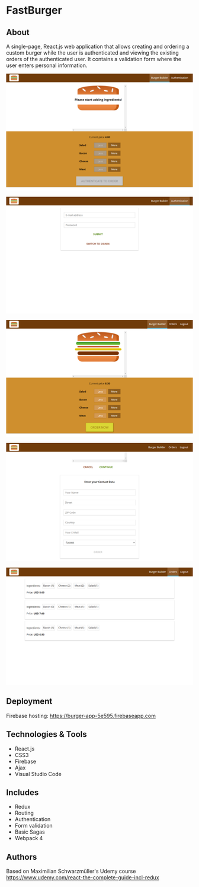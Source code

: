 # FastBurger

## About 

A single-page, React.js web application that allows creating and ordering a custom burger while the user is authenticated and viewing the existing orders of the authenticated user. It contains a validation form where the user enters personal information.

![](git-images/1.png)

![](git-images/2.png)

![](git-images/3.png)

![](git-images/4.png)

![](git-images/5.png)

## Deployment

Firebase hosting: https://burger-app-5e595.firebaseapp.com

## Technologies & Tools

- React.js
- CSS3
- Firebase 
- Ajax
- Visual Studio Code 

## Includes

- Redux
- Routing
- Authentication
- Form validation
- Basic Sagas
- Webpack 4

## Authors

Based on Maximilian Schwarzmüller's Udemy course https://www.udemy.com/react-the-complete-guide-incl-redux

